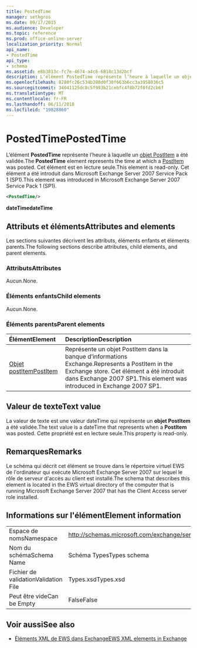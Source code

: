 ```yaml
---
title: PostedTime
manager: sethgros
ms.date: 09/17/2015
ms.audience: Developer
ms.topic: reference
ms.prod: office-online-server
localization_priority: Normal
api_name:
- PostedTime
api_type:
- schema
ms.assetid: e8b3813c-fc7e-4674-a4c6-6818c13d2bcf
description: L’élément PostedTime représente l’heure à laquelle un objet PostItem a été validée. Cet élément est en lecture seule. Cet élément a été introduit dans Microsoft Exchange Server 2007 Service Pack 1 (SP1).
ms.openlocfilehash: 8280fc26c534b280d0f30f663b6cc3a3958036c5
ms.sourcegitcommit: 34041125dc8c5f993b21cebfc4f8b72f0fd2cb6f
ms.translationtype: MT
ms.contentlocale: fr-FR
ms.lasthandoff: 06/11/2018
ms.locfileid: "19828860"
---
```

# <a name="postedtime"></a><span data-ttu-id="34c69-105">PostedTime</span><span class="sxs-lookup"><span data-stu-id="34c69-105">PostedTime</span></span>

<span data-ttu-id="34c69-106">L’élément **PostedTime** représente l’heure à laquelle un [objet PostItem](postitem.md) a été validée.</span><span class="sxs-lookup"><span data-stu-id="34c69-106">The **PostedTime** element represents the time at which a [PostItem](postitem.md) was posted.</span></span> <span data-ttu-id="34c69-107">Cet élément est en lecture seule.</span><span class="sxs-lookup"><span data-stu-id="34c69-107">This element is read-only.</span></span> <span data-ttu-id="34c69-108">Cet élément a été introduit dans Microsoft Exchange Server 2007 Service Pack 1 (SP1).</span><span class="sxs-lookup"><span data-stu-id="34c69-108">This element was introduced in Microsoft Exchange Server 2007 Service Pack 1 (SP1).</span></span> 
  
```xml
<PostedTime/>
```

 <span data-ttu-id="34c69-109">**dateTime**</span><span class="sxs-lookup"><span data-stu-id="34c69-109">**dateTime**</span></span>
## <a name="attributes-and-elements"></a><span data-ttu-id="34c69-110">Attributs et éléments</span><span class="sxs-lookup"><span data-stu-id="34c69-110">Attributes and elements</span></span>

<span data-ttu-id="34c69-111">Les sections suivantes décrivent les attributs, éléments enfants et éléments parents.</span><span class="sxs-lookup"><span data-stu-id="34c69-111">The following sections describe attributes, child elements, and parent elements.</span></span>
  
### <a name="attributes"></a><span data-ttu-id="34c69-112">Attributs</span><span class="sxs-lookup"><span data-stu-id="34c69-112">Attributes</span></span>

<span data-ttu-id="34c69-113">Aucun.</span><span class="sxs-lookup"><span data-stu-id="34c69-113">None.</span></span>
  
### <a name="child-elements"></a><span data-ttu-id="34c69-114">Éléments enfants</span><span class="sxs-lookup"><span data-stu-id="34c69-114">Child elements</span></span>

<span data-ttu-id="34c69-115">Aucun.</span><span class="sxs-lookup"><span data-stu-id="34c69-115">None.</span></span>
  
### <a name="parent-elements"></a><span data-ttu-id="34c69-116">Éléments parents</span><span class="sxs-lookup"><span data-stu-id="34c69-116">Parent elements</span></span>

|<span data-ttu-id="34c69-117">**Élément**</span><span class="sxs-lookup"><span data-stu-id="34c69-117">**Element**</span></span>|<span data-ttu-id="34c69-118">**Description**</span><span class="sxs-lookup"><span data-stu-id="34c69-118">**Description**</span></span>|
|:-----|:-----|
|[<span data-ttu-id="34c69-119">Objet postItem</span><span class="sxs-lookup"><span data-stu-id="34c69-119">PostItem</span></span>](postitem.md) <br/> |<span data-ttu-id="34c69-120">Représente un objet PostItem dans la banque d’informations Exchange.</span><span class="sxs-lookup"><span data-stu-id="34c69-120">Represents a PostItem in the Exchange store.</span></span> <span data-ttu-id="34c69-121">Cet élément a été introduit dans Exchange 2007 SP1.</span><span class="sxs-lookup"><span data-stu-id="34c69-121">This element was introduced in Exchange 2007 SP1.</span></span>  <br/> |
   
## <a name="text-value"></a><span data-ttu-id="34c69-122">Valeur de texte</span><span class="sxs-lookup"><span data-stu-id="34c69-122">Text value</span></span>

<span data-ttu-id="34c69-123">La valeur de texte est une valeur dateTime qui représente un **objet PostItem** a été validée.</span><span class="sxs-lookup"><span data-stu-id="34c69-123">The text value is a dateTime that represents when a **PostItem** was posted.</span></span> <span data-ttu-id="34c69-124">Cette propriété est en lecture seule.</span><span class="sxs-lookup"><span data-stu-id="34c69-124">This property is read-only.</span></span> 
  
## <a name="remarks"></a><span data-ttu-id="34c69-125">Remarques</span><span class="sxs-lookup"><span data-stu-id="34c69-125">Remarks</span></span>

<span data-ttu-id="34c69-126">Le schéma qui décrit cet élément se trouve dans le répertoire virtuel EWS de l'ordinateur qui exécute Microsoft Exchange Server 2007 sur lequel le rôle de serveur d'accès au client est installé.</span><span class="sxs-lookup"><span data-stu-id="34c69-126">The schema that describes this element is located in the EWS virtual directory of the computer that is running Microsoft Exchange Server 2007 that has the Client Access server role installed.</span></span>
  
## <a name="element-information"></a><span data-ttu-id="34c69-127">Informations sur l'élément</span><span class="sxs-lookup"><span data-stu-id="34c69-127">Element information</span></span>

|||
|:-----|:-----|
|<span data-ttu-id="34c69-128">Espace de noms</span><span class="sxs-lookup"><span data-stu-id="34c69-128">Namespace</span></span>  <br/> |http://schemas.microsoft.com/exchange/services/2006/types  <br/> |
|<span data-ttu-id="34c69-129">Nom du schéma</span><span class="sxs-lookup"><span data-stu-id="34c69-129">Schema Name</span></span>  <br/> |<span data-ttu-id="34c69-130">Schéma Types</span><span class="sxs-lookup"><span data-stu-id="34c69-130">Types schema</span></span>  <br/> |
|<span data-ttu-id="34c69-131">Fichier de validation</span><span class="sxs-lookup"><span data-stu-id="34c69-131">Validation File</span></span>  <br/> |<span data-ttu-id="34c69-132">Types.xsd</span><span class="sxs-lookup"><span data-stu-id="34c69-132">Types.xsd</span></span>  <br/> |
|<span data-ttu-id="34c69-133">Peut être vide</span><span class="sxs-lookup"><span data-stu-id="34c69-133">Can be Empty</span></span>  <br/> |<span data-ttu-id="34c69-134">False</span><span class="sxs-lookup"><span data-stu-id="34c69-134">False</span></span>  <br/> |
   
## <a name="see-also"></a><span data-ttu-id="34c69-135">Voir aussi</span><span class="sxs-lookup"><span data-stu-id="34c69-135">See also</span></span>



- [<span data-ttu-id="34c69-136">Éléments XML de EWS dans Exchange</span><span class="sxs-lookup"><span data-stu-id="34c69-136">EWS XML elements in Exchange</span></span>](ews-xml-elements-in-exchange.md)

